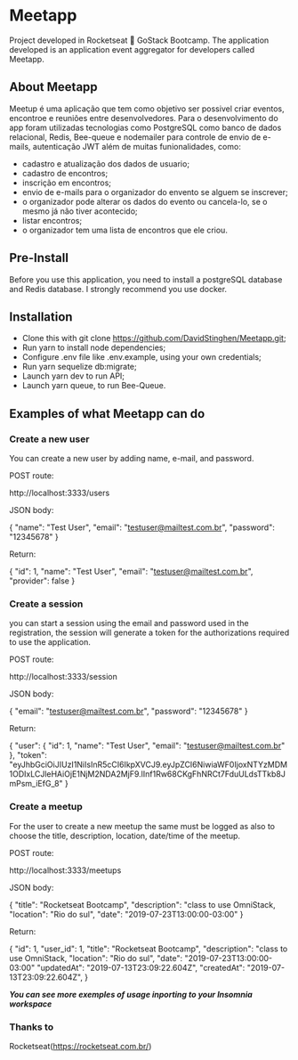# Meetapp

 Project developed in Rocketseat :rocket: GoStack Bootcamp. The application developed is an application event aggregator for developers called Meetapp.
 
 ## About Meetapp
 
 Meetup é uma aplicação que tem como objetivo ser possivel criar eventos, encontroe e reuniões entre desenvolvedores.   Para o desenvolvimento do app foram utilizadas tecnologias como PostgreSQL como banco de dados relacional, Redis, Bee-queue e nodemailer para controle de envio de e-mails, autenticação JWT além de muitas funionalidades, como:
 
- cadastro e atualização dos dados de usuario;
- cadastro de encontros;
- inscrição em encontros;
- envio de e-mails para o organizador do envento se alguem se inscrever;
- o organizador pode alterar os dados do evento ou cancela-lo, se o mesmo já não tiver acontecido;
- listar encontros;
- o organizador tem uma lista de encontros que ele criou.

## Pre-Install

Before you use this application, you need to install a postgreSQL database and Redis database. I strongly recommend you use docker.

## Installation

- Clone this with git clone https://github.com/DavidStinghen/Meetapp.git;
- Run yarn to install node dependencies;
- Configure .env file like .env.example, using your own credentials;
- Run yarn sequelize db:migrate;
- Launch yarn dev to run API;
- Launch yarn queue, to run Bee-Queue.

## Examples of what Meetapp can do

### Create a new user

You can create a new user by adding name, e-mail, and password.

POST route:

http://localhost:3333/users

JSON body:

{
	"name": "Test User",
	"email": "testuser@mailtest.com.br",
	"password": "12345678"
}

Return:

{
  "id": 1,
  "name": "Test User",
  "email": "testuser@mailtest.com.br",
  "provider": false
}

### Create a session

you can start a session using the email and password used in the registration, the session will generate a token for the authorizations required to use the application.

POST route:

http://localhost:3333/session

JSON body:

{
  "email": "testuser@mailtest.com.br",
  "password": "12345678"
}

Return:

{
  "user": {
    "id": 1,
    "name": "Test User",
    "email": "testuser@mailtest.com.br"
  },
   "token":   "eyJhbGciOiJIUzI1NiIsInR5cCI6IkpXVCJ9.eyJpZCI6NiwiaWF0IjoxNTYzMDM1ODIxLCJleHAiOjE1NjM2NDA2MjF9.lInf1Rw68CKgFhNRCt7FduULdsTTkb8JmPsm_iEfG_8"
}

### Create a meetup

For the user to create a new meetup the same must be logged as also to choose the title, description, location, date/time of the meetup.

POST route:

http://localhost:3333/meetups

JSON body:

{
	"title": "Rocketseat Bootcamp",
  "description": "class to use OmniStack,
  "location": "Rio do sul",
	"date": "2019-07-23T13:00:00-03:00"
}

Return:

{
  "id": 1,
  "user_id": 1,
  "title": "Rocketseat Bootcamp",
  "description": "class to use OmniStack,
  "location": "Rio do sul",
	"date": "2019-07-23T13:00:00-03:00"
  "updatedAt": "2019-07-13T23:09:22.604Z",
  "createdAt": "2019-07-13T23:09:22.604Z",
}

***You can see more exemples of usage inporting  to your Insomnia workspace***

### Thanks to

Rocketseat(https://rocketseat.com.br/)
